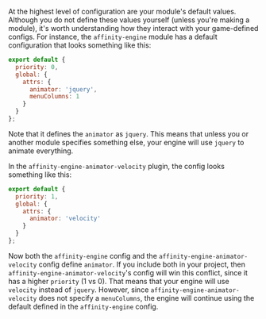 At the highest level of configuration are your module's default values. Although you do not define these values yourself (unless you're making a module), it's worth understanding how they interact with your game-defined configs. For instance, the `affinity-engine` module has a default configuration that looks something like this:

```js
export default {
  priority: 0,
  global: {
    attrs: {
      animator: 'jquery',
      menuColumns: 1
    }
  }
};
```

Note that it defines the `animator` as `jquery`. This means that unless you or another module specifies something else, your engine will use `jquery` to animate everything.

In the `affinity-engine-animator-velocity` plugin, the config looks something like this:

```js
export default {
  priority: 1,
  global: {
    attrs: {
      animator: 'velocity'
    }
  }
};
```

Now both the `affinity-engine` config and the `affinity-engine-animator-velocity` config define `animator`. If you include both in your project, then `affinity-engine-animator-velocity`'s config will win this conflict, since it has a higher `priority` (1 vs 0). That means that your engine will use `velocity` instead of `jquery`. However, since `affinity-engine-animator-velocity` does not specify a `menuColumns`, the engine will continue using the default defined in the `affinity-engine` config.
